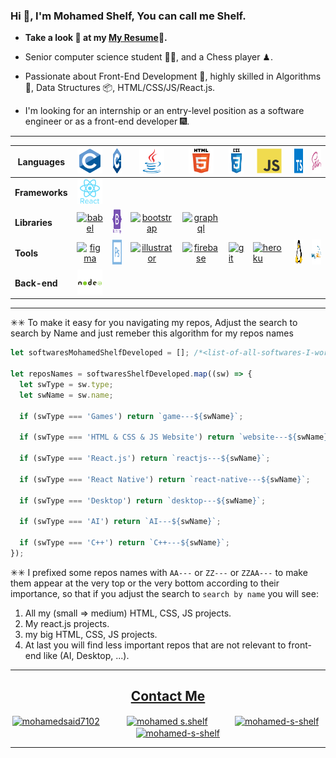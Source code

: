 
<!--<img src="./GitHub Cover Image.png" />-->

### Hi 👋, I'm Mohamed Shelf, You can call me Shelf.

- **Take a look 👀 at my [My Resume](https://drive.google.com/file/d/1jPKYG3KWFWgaOp1r1DX193bwO3vxmYlo/view?usp=sharing)📰.**

- Senior computer science student 👨‍💻, and a Chess player ♟.

- Passionate about Front-End Development 🎨, highly skilled in Algorithms 🧠,
Data Structures 📦, HTML/CSS/JS/React.js.

- I'm looking for an internship or an entry-level position as a software
engineer or as a front-end developer 🎆.

---

<!-- Table Start -->

| **Languages**  |            <a href="https://www.cprogramming.com/" target="_blank" rel="noreferrer"><img src="https://raw.githubusercontent.com/devicons/devicon/master/icons/c/c-original.svg" alt="c" width="40" height="40" /></a>           |     <a href="https://www.w3schools.com/cpp/" target="_blank" rel="noreferrer"><img src="https://raw.githubusercontent.com/devicons/devicon/master/icons/cplusplus/cplusplus-original.svg" alt="cplusplus" width="40" height="40" /></a>     |                    <a href="https://www.java.com" target="_blank" rel="noreferrer"><img src="https://raw.githubusercontent.com/devicons/devicon/master/icons/java/java-original.svg" alt="java" width="40" height="40" /></a>                   | <a href="https://www.w3.org/html/" target="_blank" rel="noreferrer">   <img src="https://raw.githubusercontent.com/devicons/devicon/master/icons/html5/html5-original-wordmark.svg"     alt="html5" width="40" height="40" /> </a> | <a href="https://www.w3schools.com/css/" target="_blank" rel="noreferrer">   <img src="https://raw.githubusercontent.com/devicons/devicon/master/icons/css3/css3-original-wordmark.svg" alt="css3"     width="40" height="40" /> </a> | <a href="https://developer.mozilla.org/en-US/docs/Web/JavaScript" target="_blank" rel="noreferrer">   <img src="https://raw.githubusercontent.com/devicons/devicon/master/icons/javascript/javascript-original.svg"     alt="javascript" width="40" height="40" /> </a> | <a href="https://www.typescriptlang.org/" target="_blank" rel="noreferrer">   <img src="https://raw.githubusercontent.com/devicons/devicon/master/icons/typescript/typescript-original.svg"     alt="typescript" width="40" height="40" /> </a> | <a href="https://sass-lang.com" target="_blank" rel="noreferrer">   <img src="https://raw.githubusercontent.com/devicons/devicon/master/icons/sass/sass-original.svg" alt="sass"     width="40" height="40" /> </a>              |
|----------------|:-------------------------------------------------------------------------------------------------------------------------------------------------------------------------------------------------------------------------------:|:-------------------------------------------------------------------------------------------------------------------------------------------------------------------------------------------------------------------------------------------:|:-----------------------------------------------------------------------------------------------------------------------------------------------------------------------------------------------------------------------------------------------:|:----------------------------------------------------------------------------------------------------------------------------------------------------------------------------------------------------------------------------------:|---------------------------------------------------------------------------------------------------------------------------------------------------------------------------------------------------------------------------------------|-------------------------------------------------------------------------------------------------------------------------------------------------------------------------------------------------------------------------------------------------------------------------|-------------------------------------------------------------------------------------------------------------------------------------------------------------------------------------------------------------------------------------------------|----------------------------------------------------------------------------------------------------------------------------------------------------------------------------------------------------------------------------------|
| **Frameworks** |  <a href="https://reactjs.org/" target="_blank" rel="noreferrer">   <img src="https://raw.githubusercontent.com/devicons/devicon/master/icons/react/react-original-wordmark.svg"     alt="react" width="40" height="40" /> </a> |                                                                                                                                                                                                                                             |                                                                                                                                                                                                                                                 |                                                                                                                                                                                                                                    |                                                                                                                                                                                                                                       |                                                                                                                                                                                                                                                                         |                                                                                                                                                                                                                                                 |                                                                                                                                                                                                                                  |
| **Libraries**  |  <a href="https://babeljs.io/" target="_blank" rel="noreferrer">   <img src="https://d33wubrfki0l68.cloudfront.net/7a197cfe44548cc1a3f581152af70a3051e11671/78df8/img/babel.svg"     alt="babel" width="40" height="40" /> </a> | <a href="https://getbootstrap.com" target="_blank" rel="noreferrer">   <img src="https://raw.githubusercontent.com/devicons/devicon/master/icons/bootstrap/bootstrap-plain-wordmark.svg"     alt="bootstrap" width="40" height="40" /> </a> |                 <a href="https://reactstrap.github.io/?path=/story/home-installation--page" target="_blank" rel="noreferrer">   <img src="https://reactstrap.github.io/logo.svg" alt="bootstrap" width="40" height="40" /> </a>                 |                        <a href="https://graphql.org" target="_blank" rel="noreferrer">   <img src="https://www.vectorlogo.zone/logos/graphql/graphql-icon.svg" alt="graphql" width="40" height="40" /> </a>                        |                                                                                                                                                                                                                                       |                                                                                                                                                                                                                                                                         |                                                                                                                                                                                                                                                 |                                                                                                                                                                                                                                  |
| **Tools**      |                        <a href="https://www.figma.com/" target="_blank" rel="noreferrer">   <img src="https://www.vectorlogo.zone/logos/figma/figma-icon.svg" alt="figma" width="40" height="40" /> </a>                        |    <a href="https://www.photoshop.com/en" target="_blank" rel="noreferrer">   <img src="https://raw.githubusercontent.com/devicons/devicon/master/icons/photoshop/photoshop-line.svg"     alt="photoshop" width="40" height="40" /> </a>    | <a href="https://www.adobe.com/in/products/illustrator.html" target="_blank" rel="noreferrer">   <img src="https://www.vectorlogo.zone/logos/adobe_illustrator/adobe_illustrator-icon.svg" alt="illustrator" width="40"     height="40" /> </a> |                  <a href="https://firebase.google.com/" target="_blank" rel="noreferrer">   <img src="https://www.vectorlogo.zone/logos/firebase/firebase-icon.svg" alt="firebase" width="40" height="40" /> </a>                  | <a href="https://git-scm.com/" target="_blank" rel="noreferrer">   <img src="https://www.vectorlogo.zone/logos/git-scm/git-scm-icon.svg" alt="git" width="40" height="40" /> </a>                                                     | <a href="https://heroku.com" target="_blank" rel="noreferrer">   <img src="https://www.vectorlogo.zone/logos/heroku/heroku-icon.svg" alt="heroku" width="40" height="40" /> </a>                                                                                        | <a href="https://www.linux.org/" target="_blank" rel="noreferrer">   <img src="https://raw.githubusercontent.com/devicons/devicon/master/icons/linux/linux-original.svg" alt="linux"     width="40" height="40" /> </a>                         | <a href="https://www.mysql.com/" target="_blank" rel="noreferrer">   <img src="https://raw.githubusercontent.com/devicons/devicon/master/icons/mysql/mysql-original-wordmark.svg"     alt="mysql" width="40" height="40" /> </a> |
| **Back-end**   | <a href="https://nodejs.org" target="_blank" rel="noreferrer">   <img src="https://raw.githubusercontent.com/devicons/devicon/master/icons/nodejs/nodejs-original-wordmark.svg"     alt="nodejs" width="40" height="40" /> </a> |                                                                                                                                                                                                                                             |                                                                                                                                                                                                                                                 |                                                                                                                                                                                                                                    |                                                                                                                                                                                                                                       |                                                                                                                                                                                                                                                                         |                                                                                                                                                                                                                                                 |                                                                                                                                                                                                                                  |

<!-- Table end -->

---

✳✳ To make it easy for you navigating my repos, Adjust the search to search by Name and just remeber this algorithm for my repos names

```js
let softwaresMohamedShelfDeveloped = []; /*<list-of-all-softwares-I-worked-on>*/

let reposNames = softwaresShelfDeveloped.map((sw) => {
  let swType = sw.type;
  let swName = sw.name;

  if (swType === 'Games') return `game---${swName}`;

  if (swType === 'HTML & CSS & JS Website') return `website---${swName}`;

  if (swType === 'React.js') return `reactjs---${swName}`;

  if (swType === 'React Native') return `react-native---${swName}`;

  if (swType === 'Desktop') return `desktop---${swName}`;

  if (swType === 'AI') return `AI---${swName}`;
  
  if (swType === 'C++') return `C++---${swName}`;
});
```

✳✳ I prefixed some repos names with `AA---` or `ZZ---` or `ZZAA---` to make them appear at the very top or the very bottom according to their importance, so that if you adjust the search to `search by name` you will see:

1. All my (small => medium) HTML, CSS, JS projects.
1. My react.js projects.
1. my big HTML, CSS, JS projects.
1. At last you will find less important repos that are not relevant to front-end like (AI, Desktop, ...).


<hr />

<h2 align="center"><a href="https://shelfcontacts.vercel.app/" target="_blank">Contact Me</a></h2>

<p align="center">
  <!-- Codepen  -->
  <a href="https://codepen.io/mohamedsaid7102" target="blank"><img align="center"
      src="https://raw.githubusercontent.com/rahuldkjain/github-profile-readme-generator/master/src/images/icons/Social/codepen.svg"
      alt="mohamedsaid7102" height="50" width="50" /></a>
  <!-- LinkedIn  --> &nbsp; &nbsp;&nbsp; &nbsp;&nbsp; &nbsp;
  <a href="https://linkedin.com/in/mohamed-shelf" target="blank"><img align="center"
      src="https://raw.githubusercontent.com/rahuldkjain/github-profile-readme-generator/master/src/images/icons/Social/linked-in-alt.svg"
      alt="mohamed s.shelf" height="50" width="50" /></a>
  <!--  Stackoverflow --> &nbsp; &nbsp;&nbsp; &nbsp;&nbsp; &nbsp;
  <a href="https://stackoverflow.com/users/12854478/mohamed-s-shelf" target="blank"><img align="center"
      src="https://raw.githubusercontent.com/rahuldkjain/github-profile-readme-generator/master/src/images/icons/Social/stack-overflow.svg"
      alt="mohamed-s-shelf" height="50" width="50" /></a>
  <!--  Email --> &nbsp; &nbsp;&nbsp; &nbsp;&nbsp; &nbsp;
  <a href="mailto:mohamedshelfwork@gmail.com" target="blank"><img align="center"
      src="https://cdn-icons-png.flaticon.com/512/732/732200.png" alt="mohamed-s-shelf" height="50" width="50" /></a>
</p>
<hr>
